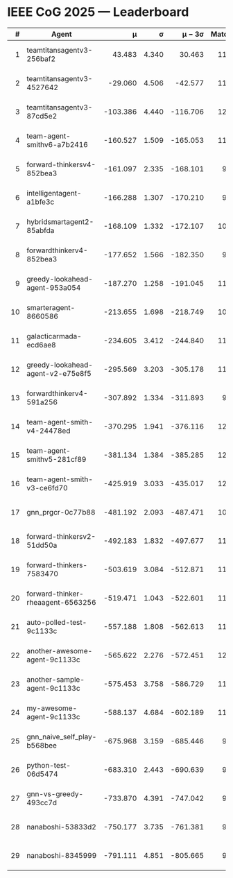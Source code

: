 # IEEE CoG 2025 — Leaderboard

| # | Agent | μ | σ | μ − 3σ | Matches | Updated |
|---:|---|---:|---:|---:|---:|---|
| 1 | teamtitansagentv3-256baf2 | 43.483 | 4.340 | 30.463 | 11980 | 2025-08-21 11:57 |
| 2 | teamtitansagentv3-4527642 | -29.060 | 4.506 | -42.577 | 11234 | 2025-08-21 11:57 |
| 3 | teamtitansagentv3-87cd5e2 | -103.386 | 4.440 | -116.706 | 12586 | 2025-08-21 11:57 |
| 4 | team-agent-smithv6-a7b2416 | -160.527 | 1.509 | -165.053 | 11440 | 2025-08-21 11:57 |
| 5 | forward-thinkersv4-852bea3 | -161.097 | 2.335 | -168.101 | 9359 | 2025-08-21 11:57 |
| 6 | intelligentagent-a1bfe3c | -166.288 | 1.307 | -170.210 | 9579 | 2025-08-21 11:57 |
| 7 | hybridsmartagent2-85abfda | -168.109 | 1.332 | -172.107 | 10373 | 2025-08-21 11:57 |
| 8 | forwardthinkerv4-852bea3 | -177.652 | 1.566 | -182.350 | 9422 | 2025-08-21 11:57 |
| 9 | greedy-lookahead-agent-953a054 | -187.270 | 1.258 | -191.045 | 11184 | 2025-08-21 11:57 |
| 10 | smarteragent-8660586 | -213.655 | 1.698 | -218.749 | 10097 | 2025-08-21 11:57 |
| 11 | galacticarmada-ecd6ae8 | -234.605 | 3.412 | -244.840 | 11300 | 2025-08-21 11:57 |
| 12 | greedy-lookahead-agent-v2-e75e8f5 | -295.569 | 3.203 | -305.178 | 11624 | 2025-08-21 11:57 |
| 13 | forwardthinkerv4-591a256 | -307.892 | 1.334 | -311.893 | 9892 | 2025-08-21 11:57 |
| 14 | team-agent-smith-v4-24478ed | -370.295 | 1.941 | -376.116 | 12262 | 2025-08-21 11:57 |
| 15 | team-agent-smithv5-281cf89 | -381.134 | 1.384 | -385.285 | 12180 | 2025-08-21 11:57 |
| 16 | team-agent-smith-v3-ce6fd70 | -425.919 | 3.033 | -435.017 | 12702 | 2025-08-21 11:57 |
| 17 | gnn_prgcr-0c77b88 | -481.192 | 2.093 | -487.471 | 10590 | 2025-08-21 11:57 |
| 18 | forward-thinkersv2-51dd50a | -492.183 | 1.832 | -497.677 | 11718 | 2025-08-21 11:57 |
| 19 | forward-thinkers-7583470 | -503.619 | 3.084 | -512.871 | 11080 | 2025-08-21 11:57 |
| 20 | forward-thinker-rheaagent-6563256 | -519.471 | 1.043 | -522.601 | 11118 | 2025-08-21 11:57 |
| 21 | auto-polled-test-9c1133c | -557.188 | 1.808 | -562.613 | 11220 | 2025-08-21 11:57 |
| 22 | another-awesome-agent-9c1133c | -565.622 | 2.276 | -572.451 | 12060 | 2025-08-21 11:57 |
| 23 | another-sample-agent-9c1133c | -575.453 | 3.758 | -586.729 | 11520 | 2025-08-21 11:57 |
| 24 | my-awesome-agent-9c1133c | -588.137 | 4.684 | -602.189 | 11700 | 2025-08-21 11:57 |
| 25 | gnn_naive_self_play-b568bee | -675.968 | 3.159 | -685.446 | 9580 | 2025-08-21 11:57 |
| 26 | python-test-06d5474 | -683.310 | 2.443 | -690.639 | 9580 | 2025-08-21 11:57 |
| 27 | gnn-vs-greedy-493cc7d | -733.870 | 4.391 | -747.042 | 9340 | 2025-08-21 11:57 |
| 28 | nanaboshi-53833d2 | -750.177 | 3.735 | -761.381 | 9100 | 2025-08-21 11:57 |
| 29 | nanaboshi-8345999 | -791.111 | 4.851 | -805.665 | 9790 | 2025-08-21 11:57 |
